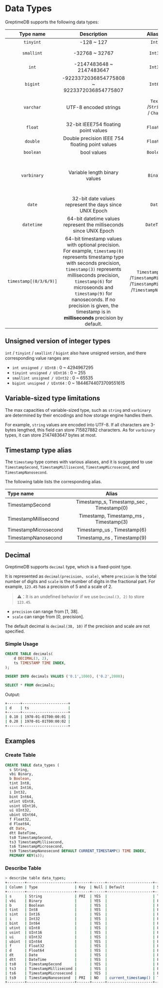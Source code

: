 # Data Types

GreptimeDB supports the following data types:

| Type name | Description | Aliases | Size |
|:-:|:-:| :-:| :-:|
|`tinyint`| -128 ~ 127|`Int8`| 1 Byte |
|`smallint`| -32768 ~ 32767 | `Int16`|2 Bytes |
|`int`| -2147483648 ~ 2147483647| `Int32`|  4 Bytes |
|`bigint`| -9223372036854775808 ~ 9223372036854775807| `Int64` | 8 Bytes |
|`varchar`|UTF-8 encoded strings|`Text`<br />/`String`<br />/ `Char `| The length of the strings |
|`float`|32-bit IEEE754 floating point values |`Float32`| 4 Bytes |
|`double`|Double precision IEEE 754 floating point values|`Float64`| 8 Bytes |
|`boolean`|bool values|`Boolean`| 1 Byte |
|`varbinary`|Variable length binary values| `Binary`| The length of the data + 2 bytes|
|`date`|32-bit date values represent the days since UNIX Epoch |`Date`| 4 Bytes |
|`datetime`|64-bit datetime values represent the milliseconds since UNIX Epoch|`DateTime`| 8 Bytes |
|`timestamp[(0/3/6/9)]`|64-bit timestamp values with optional precision. <br /> For example, `timestamp(0)` represents timestamp type with seconds precision, `timestamp(3)` represents  milliseconds precision, `timestamp(6)` for microseonds and `timestamp(9)` for nanoseconds. If no precision is given, the timestamp is in **milliseconds** precision by default.|`TimestampSecond`<br />/`TimestampMillisecond`<br />/`TimestampMicroSecond`<br />/`TimestampNanosecond` | 8 Bytes |

## Unsigned version of integer types
`int` / `tinyint` / `smallint` / `bigint` also have unsigned version, and there corresponding value ranges are:

- `int unsigned / UInt8` : 0 ~ 4294967295
- `tinyint unsigned / UInt16` : 0 ~ 255
- `smallint unsigned / UInt32` : 0 ~ 65535
- `bigint unsigned / UInt64` : 0 ~ 18446744073709551615



## Variable-sized type limitations

The max capacities of variable-sized type, such as `string` and `varbinary` are determined by their encodings and how storage engine handles them. 

For example, `string` values are encoded into UTF-8. If all characters are 3-bytes lengthed, this field can store 715827882 characters. As for `varbinary` types, it can store 2147483647 bytes at most.


## Timestamp type alias

The `timestamp` type comes with various aliases, and it is suggested to use `TimestampSecond`, `TimestampMillisecond`, `TimestampMicrosecond`, and `TimestampNanosecond`. 

The following table lists the corresponding alias.

|Type name|Alias|
|:-|:-:|
|TimestampSecond| Timestamp_s, Timestamp_sec , Timestamp(0)|
|TimestampMillisecond| Timestamp, Timestamp_ms , Timestamp(3)|
|TimestampMicrosecond| Timestamp_us , Timestamp(6)|
|TimestampNanosecond|Timestamp_ns , Timestamp(9)|

## Decimal

GreptimeDB supports `decimal` type, which is a fixed-point type. 

It is represented as `decimal(precision, scale)`, where `precision` is the total number of digits and `scale` is the 
number of digits in the fractional part. For example, `123.45` has a precision of 5 and a scale of 2.

> ⚠️：It is an undefined behavior if we use `Decimal(3, 2)` to store `123.45`.

- `precision` can range from [1, 38]. 
- `scale` can range from [0, precision].

The default decimal is `decimal(38, 10)` if the precision and scale are not specified.

### Simple Usage

```sql
CREATE TABLE decimals(
    d DECIMAL(3, 2), 
    ts TIMESTAMP TIME INDEX,
);

INSERT INTO decimals VALUES ('0.1',1000), ('0.2',2000);

SELECT * FROM decimals;
```

Output:
```sh
+------+---------------------+
| d    | ts                  |
+------+---------------------+
| 0.10 | 1970-01-01T00:00:01 |
| 0.20 | 1970-01-01T00:00:02 |
+------+---------------------+
```


## Examples

### Create Table

```sql
CREATE TABLE data_types (
  s String,
  vbi Binary,
  b Boolean,
  tint Int8,
  sint Int16,
  i Int32,
  bint Int64,
  utint UInt8,
  usint UInt16,
  ui UInt32,
  ubint UInt64,
  f Float32,
  d Float64,
  dt Date,
  dtt DateTime,
  ts0 TimestampSecond,
  ts3 TimestampMillisecond,
  ts6 TimestampMicrosecond,
  ts9 TimestampNanosecond DEFAULT CURRENT_TIMESTAMP() TIME INDEX,
  PRIMARY KEY(s));
```

### Describe Table

```sh
> describe table data_types;
+--------+----------------------+------+------+---------------------+---------------+
| Column | Type                 | Key  | Null | Default             | Semantic Type |
+--------+----------------------+------+------+---------------------+---------------+
| s      | String               | PRI  | YES  |                     | TAG           |
| vbi    | Binary               |      | YES  |                     | FIELD         |
| b      | Boolean              |      | YES  |                     | FIELD         |
| tint   | Int8                 |      | YES  |                     | FIELD         |
| sint   | Int16                |      | YES  |                     | FIELD         |
| i      | Int32                |      | YES  |                     | FIELD         |
| bint   | Int64                |      | YES  |                     | FIELD         |
| utint  | UInt8                |      | YES  |                     | FIELD         |
| usint  | UInt16               |      | YES  |                     | FIELD         |
| ui     | UInt32               |      | YES  |                     | FIELD         |
| ubint  | UInt64               |      | YES  |                     | FIELD         |
| f      | Float32              |      | YES  |                     | FIELD         |
| d      | Float64              |      | YES  |                     | FIELD         |
| dt     | Date                 |      | YES  |                     | FIELD         |
| dtt    | DateTime             |      | YES  |                     | FIELD         |
| ts0    | TimestampSecond      |      | YES  |                     | FIELD         |
| ts3    | TimestampMillisecond |      | YES  |                     | FIELD         |
| ts6    | TimestampMicrosecond |      | YES  |                     | FIELD         |
| ts9    | TimestampNanosecond  | PRI  | NO   | current_timestamp() | TIMESTAMP     |
+--------+----------------------+------+------+---------------------+---------------+
```
